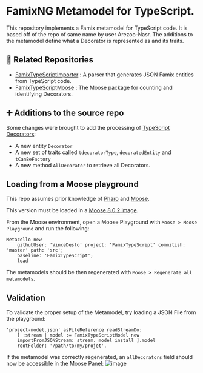 
# FamixNG Metamodel for TypeScript.

This repository implements a Famix metamodel for TypeScript code. It is based off of the repo of same name by user Arezoo-Nasr.
The additions to the metamodel define what a Decorator is represented as and its traits.

## 🔗 Related Repositories
- [FamixTypeScriptImporter](https://github.com/VinceDeslo/FamixTypeScriptImporter) : A parser that generates JSON Famix entities from TypeScript code.
- [FamixTypeScriptMoose](https://github.com/VinceDeslo/FamixTypeScriptMoose) : The Moose package for counting and identifying Decorators.

## ➕ Additions to the source repo

Some changes were brought to add the processing of [TypeScript Decorators](https://www.typescriptlang.org/docs/handbook/decorators.html):

- A new entity `Decorator`
- A new set of traits called `tdecoratorType`, `decoratedEntity` and `tCanBeFactory`
- A new method `AllDecorator` to retrieve all Decorators.

## Loading from a Moose playground

This repo assumes prior knowledge of [Pharo](https://pharo.org/documentation) and [Moose](https://moosetechnology.org/#learn).

This version must be loaded in a [Moose 8.0.2 image](https://github.com/moosetechnology/Moose/releases/download/v8.0.2/Moose8-stable.zip). 

From the Moose environment, open a Moose Playground with `Moose > Moose Playground` and run the following:

```st
Metacello new
	githubUser: 'VinceDeslo' project: 'FamixTypeScript' commitish: 'master' path: 'src';
	baseline: 'FamixTypeScript';
	load
```

The metamodels should be then regenerated with `Moose > Regenerate all metamodels`.

## Validation

To validate the proper setup of the Metamodel, try loading a JSON File from the playground:

```st
'project-model.json' asFileReference readStreamDo:    
	[ :stream | model := FamixTypeScriptModel new       
	importFromJSONStream: stream. model install ].model 
	rootFolder: '/path/to/my/projet'.
``` 

If the metamodel was correctly regenerated, an `allDecorators` field should now be accessible in the Moose Panel:
![image](https://user-images.githubusercontent.com/51060280/162584673-96e1c0c8-a52a-48fd-b8ba-f5191b8ca171.png)
 


